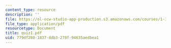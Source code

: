 ```yaml
---
content_type: resource
description: ''
file: https://ol-ocw-studio-app-production.s3.amazonaws.com/courses/1-124j-foundations-of-software-engineering-fall-2000/779df2801837ddb3278f94635aedbea1_quiz1.pdf
file_type: application/pdf
resourcetype: Document
title: quiz1.pdf
uid: 779df280-1837-ddb3-278f-94635aedbea1
---
```

